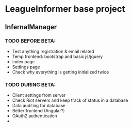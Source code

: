 <h1>LeagueInformer base project</h1>
<h2>InfernalManager</h2>
<h3>TODO BEFORE BETA:</h3>	
<ul>
<li>Test anything registration & email related</li>
<li>Temp frontend: bootstrap and basic js/jquery </li>
<li>Index page</li>
<lI>Settings page</li>
<li>Check why everything is getting initialized twice</li>
</ul>

<h3>TODO DURING BETA:</h3>	
<ul>
<li>Client settings from server</li>
<li>Check Riot servers and keep track of status in a database</li>
<li>Data auditing for database</li>
<li>Better frontend (Angular?)</li>
<li>OAuth2 authentication<li>
</ul>
